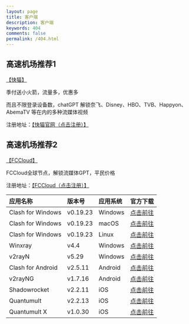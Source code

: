```yaml
---
layout: page
title: 客户端
description: 客户端
keywords: 404
comments: false
permalink: /404.html
---
```

##  高速机场推荐1

[【快猫】](https://home.kuaimao.io/#/register?code=TTaIXhNs)

季付送小火箭，流量多，优惠多

而且不限登录设备数，chatGPT 解锁奈飞、Disney、HBO、TVB、Happyon、AbemaTV 等在内的多种流媒体视频

注册地址：[【快猫官网（点击注册）】](https://home.kuaimao.io/#/register?code=TTaIXhNs)

##  高速机场推荐2

[【FCCloud】](https://invite.fastconnect.cc/#/register?code=9BV1HHRM)

FCCloud全球节点，解锁流媒体GPT，平民价格

注册地址：[【FCCloud（点击注册）】](https://invite.fastconnect.cc/#/register?code=9BV1HHRM)

| 应用名称	| 版本号	| 应用系统	| 官方下载 |
| :-------- | :-------- | :-------- | :------- |
| Clash for Windows	| v0.19.23	| Windows	 | [点击前往](https://archive.org/download/clash_for_windows_pkg) | 
| Clash for Windows	| v0.19.23 | 	macOS	 | [点击前往](https://github.com/zzzgydi/clash-verge/releases) | 
| Clash for Windows	 | v0.19.23	 | Linux	 | [点击前往](https://github.com/zzzgydi/clash-verge/releases) | 
| Winxray	 | v4.4	 | Windows	 | [点击前往](https://github.com/TheMRLL/WinXray/releases) | 
| v2rayN	 | v5.29 | 	Windows | 	[点击前往](https://github.com/2dust/v2rayN/releases) | 
| Clash for Android	 | v2.5.11	 | Android	 | [点击前往]() | 
| v2rayNG | 	v1.7.16 | 	Android	 | [点击前往](https://github.com/2dust/v2rayNG/releases) | 
| Shadowrocket | 	v2.2.11 | 	iOS | 	[点击前往](https://apps.apple.com/us/app/shadowrocket/id932747118) | 
| Quantumult | 	v2.2.13 | 	iOS	 | [点击前往](https://apps.apple.com/us/app/quantumult/id1252015438?l=zh) | 
| Quantumult X | 	v1.0.30 | 	iOS	 | [点击前往](https://apps.apple.com/us/app/quantumult-x/id1443988620?l=zh) | 

 
